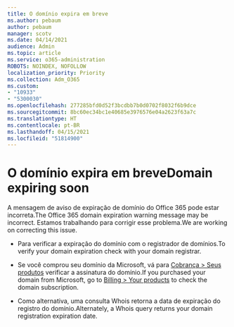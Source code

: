 ```yaml
---
title: O domínio expira em breve
ms.author: pebaum
author: pebaum
manager: scotv
ms.date: 04/14/2021
audience: Admin
ms.topic: article
ms.service: o365-administration
ROBOTS: NOINDEX, NOFOLLOW
localization_priority: Priority
ms.collection: Adm_O365
ms.custom:
- "10933"
- "5300030"
ms.openlocfilehash: 277285bfd0d52f3bcdbb7b0d0702f8032f6b9dce
ms.sourcegitcommit: 8bc60ec34bc1e40685e3976576e04a2623f63a7c
ms.translationtype: HT
ms.contentlocale: pt-BR
ms.lasthandoff: 04/15/2021
ms.locfileid: "51814900"
---
```

# <a name="domain-expiring-soon"></a><span data-ttu-id="c3036-102">O domínio expira em breve</span><span class="sxs-lookup"><span data-stu-id="c3036-102">Domain expiring soon</span></span>

<span data-ttu-id="c3036-103">A mensagem de aviso de expiração de domínio do Office 365 pode estar incorreta.</span><span class="sxs-lookup"><span data-stu-id="c3036-103">The Office 365 domain expiration warning message may be incorrect.</span></span> <span data-ttu-id="c3036-104">Estamos trabalhando para corrigir esse problema.</span><span class="sxs-lookup"><span data-stu-id="c3036-104">We are working on correcting this issue.</span></span>

- <span data-ttu-id="c3036-105">Para verificar a expiração do domínio com o registrador de domínios.</span><span class="sxs-lookup"><span data-stu-id="c3036-105">To verify your domain expiration check with your domain registrar.</span></span>

- <span data-ttu-id="c3036-106">Se você comprou seu domínio da Microsoft, vá para [Cobrança > Seus produtos](https://admin.microsoft.com/Adminportal/Home?source=applauncher#/subscriptions) verificar a assinatura do domínio.</span><span class="sxs-lookup"><span data-stu-id="c3036-106">If you purchased your domain from Microsoft, go to [Billing > Your products](https://admin.microsoft.com/Adminportal/Home?source=applauncher#/subscriptions) to check the domain subscription.</span></span>

- <span data-ttu-id="c3036-107">Como alternativa, uma consulta Whois retorna a data de expiração do registro do domínio.</span><span class="sxs-lookup"><span data-stu-id="c3036-107">Alternately, a Whois query returns your domain registration expiration date.</span></span>